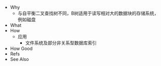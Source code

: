 - Why
	- 与自平衡二叉查找树不同，B树适用于读写相对大的数据块的存储系统，例如磁盘
- What
- How
	- 应用
		- 文件系统及部分非关系型数据库索引
- How Good
- Refs
- See Also
